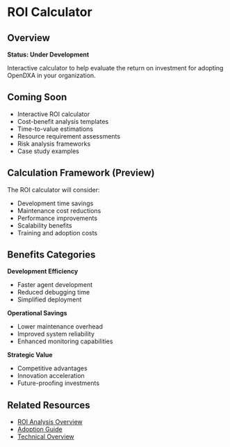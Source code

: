 # ROI Calculator

## Overview

**Status: Under Development**

Interactive calculator to help evaluate the return on investment for adopting OpenDXA in your organization.

## Coming Soon

- Interactive ROI calculator
- Cost-benefit analysis templates
- Time-to-value estimations
- Resource requirement assessments
- Risk analysis frameworks
- Case study examples

## Calculation Framework (Preview)

The ROI calculator will consider:
- Development time savings
- Maintenance cost reductions
- Performance improvements
- Scalability benefits
- Training and adoption costs

## Benefits Categories

**Development Efficiency**
- Faster agent development
- Reduced debugging time
- Simplified deployment

**Operational Savings**
- Lower maintenance overhead
- Improved system reliability
- Enhanced monitoring capabilities

**Strategic Value**
- Competitive advantages
- Innovation acceleration
- Future-proofing investments

## Related Resources

- [ROI Analysis Overview](README.md)
- [Adoption Guide](../adoption-guide/README.md)
- [Technical Overview](../comparison/technical-overview.md)